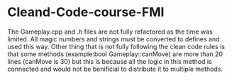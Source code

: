 # Cleand-Code-course-FMI

The Gameplay.cpp and .h files are not fully refactored as the time was limited. All magic numbers and strings must be converted to defines and used this way. Other thing that is not fully following the clean code rules is that some methods (example:bool Gameplay::canMove) are more than 20 lines (canMove is 30) but this is because all the logic in this method is connected and would not be benificial to distribute it to multiple methods.
